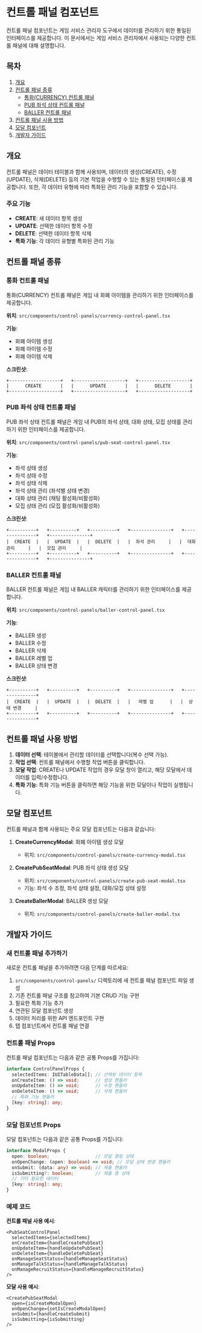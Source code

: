# 컨트롤 패널 컴포넌트

컨트롤 패널 컴포넌트는 게임 서비스 관리자 도구에서 데이터를 관리하기 위한 통일된 인터페이스를 제공합니다. 이 문서에서는 게임 서비스 관리자에서 사용되는 다양한 컨트롤 패널에 대해 설명합니다.

## 목차

1. [개요](#개요)
2. [컨트롤 패널 종류](#컨트롤-패널-종류)
   - [통화(CURRENCY) 컨트롤 패널](#통화-컨트롤-패널)
   - [PUB 좌석 상태 컨트롤 패널](#pub-좌석-상태-컨트롤-패널)
   - [BALLER 컨트롤 패널](#baller-컨트롤-패널)
3. [컨트롤 패널 사용 방법](#컨트롤-패널-사용-방법)
4. [모달 컴포넌트](#모달-컴포넌트)
5. [개발자 가이드](#개발자-가이드)

## 개요

컨트롤 패널은 데이터 테이블과 함께 사용되며, 데이터의 생성(CREATE), 수정(UPDATE), 삭제(DELETE) 등의 기본 작업을 수행할 수 있는 통일된 인터페이스를 제공합니다. 또한, 각 데이터 유형에 따라 특화된 관리 기능을 포함할 수 있습니다.

### 주요 기능

- **CREATE**: 새 데이터 항목 생성
- **UPDATE**: 선택한 데이터 항목 수정
- **DELETE**: 선택한 데이터 항목 삭제
- **특화 기능**: 각 데이터 유형별 특화된 관리 기능

## 컨트롤 패널 종류

### 통화 컨트롤 패널

통화(CURRENCY) 컨트롤 패널은 게임 내 화폐 아이템을 관리하기 위한 인터페이스를 제공합니다.

**위치**: `src/components/control-panels/currency-control-panel.tsx`

**기능**:
- 화폐 아이템 생성
- 화폐 아이템 수정
- 화폐 아이템 삭제

**스크린샷**:

```
+-------------------+   +-------------------+   +-------------------+
|      CREATE       |   |      UPDATE       |   |      DELETE       |
+-------------------+   +-------------------+   +-------------------+
```

### PUB 좌석 상태 컨트롤 패널

PUB 좌석 상태 컨트롤 패널은 게임 내 PUB의 좌석 상태, 대화 상태, 모집 상태를 관리하기 위한 인터페이스를 제공합니다.

**위치**: `src/components/control-panels/pub-seat-control-panel.tsx`

**기능**:
- 좌석 상태 생성
- 좌석 상태 수정
- 좌석 상태 삭제
- 좌석 상태 관리 (좌석별 상태 변경)
- 대화 상태 관리 (채팅 활성화/비활성화)
- 모집 상태 관리 (모집 활성화/비활성화)

**스크린샷**:

```
+----------+   +----------+   +----------+   +---------------+   +---------------+   +---------------+
|  CREATE  |   |  UPDATE  |   |  DELETE  |   |  좌석 관리     |   |  대화 관리     |   |  모집 관리     |
+----------+   +----------+   +----------+   +---------------+   +---------------+   +---------------+
```

### BALLER 컨트롤 패널

BALLER 컨트롤 패널은 게임 내 BALLER 캐릭터를 관리하기 위한 인터페이스를 제공합니다.

**위치**: `src/components/control-panels/baller-control-panel.tsx`

**기능**:
- BALLER 생성
- BALLER 수정
- BALLER 삭제
- BALLER 레벨 업
- BALLER 상태 변경

**스크린샷**:

```
+----------+   +----------+   +----------+   +---------------+   +---------------+
|  CREATE  |   |  UPDATE  |   |  DELETE  |   |   레벨 업      |   |  상태 변경     |
+----------+   +----------+   +----------+   +---------------+   +---------------+
```

## 컨트롤 패널 사용 방법

1. **데이터 선택**: 테이블에서 관리할 데이터를 선택합니다(복수 선택 가능).
2. **작업 선택**: 컨트롤 패널에서 수행할 작업 버튼을 클릭합니다.
3. **모달 작업**: CREATE나 UPDATE 작업의 경우 모달 창이 열리고, 해당 모달에서 데이터를 입력/수정합니다.
4. **특화 기능**: 특화 기능 버튼을 클릭하면 해당 기능을 위한 모달이나 작업이 실행됩니다.

## 모달 컴포넌트

컨트롤 패널과 함께 사용되는 주요 모달 컴포넌트는 다음과 같습니다:

1. **CreateCurrencyModal**: 화폐 아이템 생성 모달
   - 위치: `src/components/control-panels/create-currency-modal.tsx`

2. **CreatePubSeatModal**: PUB 좌석 상태 생성 모달
   - 위치: `src/components/control-panels/create-pub-seat-modal.tsx`
   - 기능: 좌석 수 조정, 좌석 상태 설정, 대화/모집 상태 설정

3. **CreateBallerModal**: BALLER 생성 모달
   - 위치: `src/components/control-panels/create-baller-modal.tsx`

## 개발자 가이드

### 새 컨트롤 패널 추가하기

새로운 컨트롤 패널을 추가하려면 다음 단계를 따르세요:

1. `src/components/control-panels/` 디렉토리에 새 컨트롤 패널 컴포넌트 파일 생성
2. 기존 컨트롤 패널 구조를 참고하여 기본 CRUD 기능 구현
3. 필요한 특화 기능 추가
4. 연관된 모달 컴포넌트 생성
5. 데이터 처리를 위한 API 엔드포인트 구현
6. 탭 컴포넌트에서 컨트롤 패널 연결

### 컨트롤 패널 Props

컨트롤 패널 컴포넌트는 다음과 같은 공통 Props를 가집니다:

```typescript
interface ControlPanelProps {
  selectedItems: IUITableData[]; // 선택된 데이터 항목
  onCreateItem: () => void;      // 생성 핸들러
  onUpdateItem: () => void;      // 수정 핸들러
  onDeleteItem: () => void;      // 삭제 핸들러
  // 특화 기능 핸들러
  [key: string]: any;
}
```

### 모달 컴포넌트 Props

모달 컴포넌트는 다음과 같은 공통 Props를 가집니다:

```typescript
interface ModalProps {
  open: boolean;                 // 모달 열림 상태
  onOpenChange: (open: boolean) => void; // 모달 상태 변경 핸들러
  onSubmit: (data: any) => void; // 제출 핸들러
  isSubmitting?: boolean;        // 제출 중 상태
  // 기타 필요한 데이터
  [key: string]: any;
}
```

### 예제 코드

**컨트롤 패널 사용 예시**:

```tsx
<PubSeatControlPanel 
  selectedItems={selectedItems}
  onCreateItem={handleCreatePubSeat}
  onUpdateItem={handleUpdatePubSeat}
  onDeleteItem={handleDeletePubSeat}
  onManageSeatStatus={handleManageSeatStatus}
  onManageTalkStatus={handleManageTalkStatus}
  onManageRecruitStatus={handleManageRecruitStatus}
/>
```

**모달 사용 예시**:

```tsx
<CreatePubSeatModal 
  open={isCreateModalOpen}
  onOpenChange={setIsCreateModalOpen}
  onSubmit={handleCreateSubmit}
  isSubmitting={isSubmitting}
/>
```
